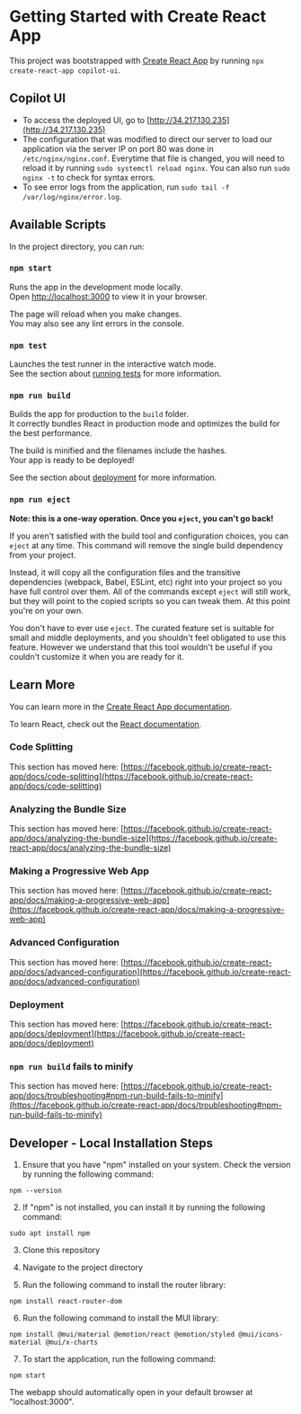 # Getting Started with Create React App

This project was bootstrapped with [Create React App](https://github.com/facebook/create-react-app) by running `npx create-react-app copilot-ui`.

## Copilot UI
- To access the deployed UI, go to [http://34.217.130.235](http://34.217.130.235)
- The configuration that was modified to direct our server to load our application via the server IP on port 80 was done in `/etc/nginx/nginx.conf`.  Everytime that file is changed, you will need to reload it by running `sudo systemctl reload nginx`.  You can also run `sudo nginx -t` to check for syntax errors.
- To see error logs from the application, run `sudo tail -f /var/log/nginx/error.log`.

## Available Scripts

In the project directory, you can run:

### `npm start`

Runs the app in the development mode locally.\
Open [http://localhost:3000](http://localhost:3000) to view it in your browser.

The page will reload when you make changes.\
You may also see any lint errors in the console.

### `npm test`

Launches the test runner in the interactive watch mode.\
See the section about [running tests](https://facebook.github.io/create-react-app/docs/running-tests) for more information.

### `npm run build`

Builds the app for production to the `build` folder.\
It correctly bundles React in production mode and optimizes the build for the best performance.

The build is minified and the filenames include the hashes.\
Your app is ready to be deployed!

See the section about [deployment](https://facebook.github.io/create-react-app/docs/deployment) for more information.

### `npm run eject`

**Note: this is a one-way operation. Once you `eject`, you can't go back!**

If you aren't satisfied with the build tool and configuration choices, you can `eject` at any time. This command will remove the single build dependency from your project.

Instead, it will copy all the configuration files and the transitive dependencies (webpack, Babel, ESLint, etc) right into your project so you have full control over them. All of the commands except `eject` will still work, but they will point to the copied scripts so you can tweak them. At this point you're on your own.

You don't have to ever use `eject`. The curated feature set is suitable for small and middle deployments, and you shouldn't feel obligated to use this feature. However we understand that this tool wouldn't be useful if you couldn't customize it when you are ready for it.

## Learn More

You can learn more in the [Create React App documentation](https://facebook.github.io/create-react-app/docs/getting-started).

To learn React, check out the [React documentation](https://reactjs.org/).

### Code Splitting

This section has moved here: [https://facebook.github.io/create-react-app/docs/code-splitting](https://facebook.github.io/create-react-app/docs/code-splitting)

### Analyzing the Bundle Size

This section has moved here: [https://facebook.github.io/create-react-app/docs/analyzing-the-bundle-size](https://facebook.github.io/create-react-app/docs/analyzing-the-bundle-size)

### Making a Progressive Web App

This section has moved here: [https://facebook.github.io/create-react-app/docs/making-a-progressive-web-app](https://facebook.github.io/create-react-app/docs/making-a-progressive-web-app)

### Advanced Configuration

This section has moved here: [https://facebook.github.io/create-react-app/docs/advanced-configuration](https://facebook.github.io/create-react-app/docs/advanced-configuration)

### Deployment

This section has moved here: [https://facebook.github.io/create-react-app/docs/deployment](https://facebook.github.io/create-react-app/docs/deployment)

### `npm run build` fails to minify

This section has moved here: [https://facebook.github.io/create-react-app/docs/troubleshooting#npm-run-build-fails-to-minify](https://facebook.github.io/create-react-app/docs/troubleshooting#npm-run-build-fails-to-minify)


## Developer - Local Installation Steps

1. Ensure that you have "npm" installed on your system. Check the version by running the following command:
```
npm --version
```
2. If "npm" is not installed, you can install it by running the following command:

```
sudo apt install npm
```

3. Clone this repository

4. Navigate to the project directory

5. Run the following command to install the router library:
```
npm install react-router-dom
```

6. Run the following command to install the MUI library:
```
npm install @mui/material @emotion/react @emotion/styled @mui/icons-material @mui/x-charts
```
 7. To start the application, run the following command:
```
npm start
```

The webapp should automatically open in your default browser at "localhost:3000".